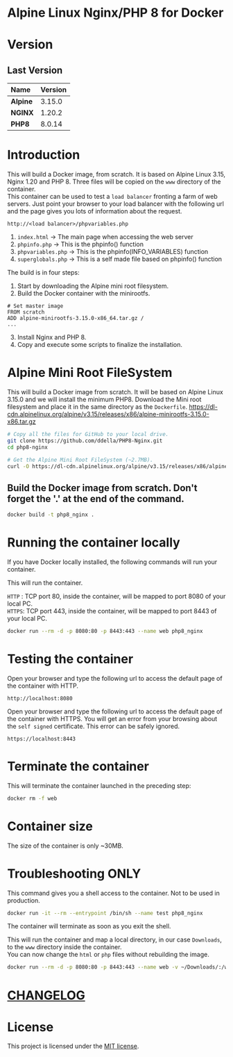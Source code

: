 # Alpine Linux Nginx/PHP 8 for Docker
# Version
## Last Version
|Name|Version|
|:---|:---|
|**Alpine**|3.15.0|
|**NGINX**|1.20.2|
|**PHP8**|8.0.14|

# Introduction
This will build a Docker image, from scratch. It is based on Alpine Linux 3.15, Nginx 1.20 and PHP 8.
Three files will be copied on the ```www``` directory of the container.  
This container can be used to test a ```load balancer``` fronting a farm of web servers.
Just point your browser to your load balancer with the following url and the page gives you lots of information about the request.
```url
http://<load balancer>/phpvariables.php
```

1. ```index.html``` -> The main page when accessing the web server
2. ```phpinfo.php``` -> This is the phpinfo() function
3. ```phpvariables.php``` -> This is the phpinfo(INFO_VARIABLES) function
4. ```superglobals.php``` -> This is a self made file based on phpinfo() function

The build is in four steps:

1. Start by downloading the Alpine mini root filesystem.
2. Build the Docker container with the minirootfs.
```Docker
# Set master image
FROM scratch
ADD alpine-minirootfs-3.15.0-x86_64.tar.gz /
...
```
3. Install Nginx and PHP 8.
4. Copy and execute some scripts to finalize the installation.

# Alpine Mini Root FileSystem
This will build a Docker image from scratch. It will be based on Alpine Linux 3.15.0 and we will install the minimum PHP8.
Download the Mini root filesystem and place it in the same directory as the ```Dockerfile```.
https://dl-cdn.alpinelinux.org/alpine/v3.15/releases/x86/alpine-minirootfs-3.15.0-x86.tar.gz
```sh
# Copy all the files for GitHub to your local drive.
git clone https://github.com/ddella/PHP8-Nginx.git
cd php8-nginx

# Get the Alpine Mini Root FileSystem (~2.7MB).
curl -O https://dl-cdn.alpinelinux.org/alpine/v3.15/releases/x86/alpine-minirootfs-3.15.0-x86.tar.gz
```
## Build the Docker image from scratch. Don't forget the '.' at the end of the command.
```sh
docker build -t php8_nginx .
```

# Running the container locally
If you have Docker locally installed, the following commands will run your container.

This will run the container.

```HTTP```  : TCP port 80, inside the container, will be mapped to port 8080 of your local PC.  
```HTTPS```: TCP port 443, inside the container, will be mapped to port 8443 of your local PC.
```sh
docker run --rm -d -p 8080:80 -p 8443:443 --name web php8_nginx
```

# Testing the container
Open your browser and type the following url to access the default page of the container with HTTP.
```url
http://localhost:8080
```

Open your browser and type the following url to access the default page of the container with HTTPS.
You will get an error from your browsing about the ```self signed``` certificate. This error can be safely ignored.
```url
https://localhost:8443
```

# Terminate the container
This will terminate the container launched in the preceding step:
```sh   
docker rm -f web
```

# Container size
The size of the container is only ~30MB.

# Troubleshooting ONLY
This command gives you a shell access to the container. Not to be used in production.

```bash
docker run -it --rm --entrypoint /bin/sh --name test php8_nginx
```
The container will terminate as soon as you exit the shell.

This will run the container and map a local directory, in our case ```Downloads```, to the ```www``` directory inside the container.  
You can now change the ```html``` or ```php``` files without rebuilding the image.
```sh
docker run --rm -d -p 8080:80 -p 8443:443 --name web -v ~/Downloads/:/www php8_nginx
```

# [CHANGELOG](./CHANGELOG.md)

# License
This project is licensed under the [MIT license](LICENSE).

